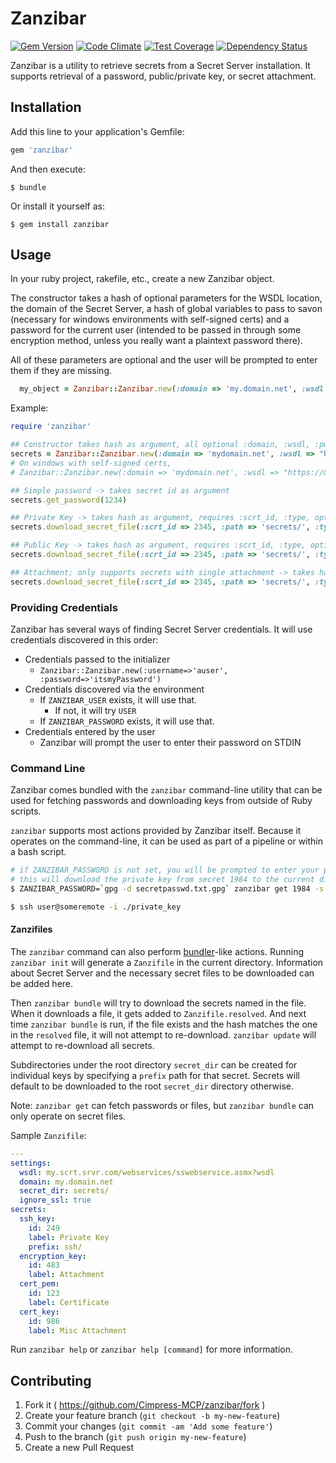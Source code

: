# Zanzibar
[![Gem Version](https://badge.fury.io/rb/zanzibar.svg)](http://badge.fury.io/rb/zanzibar)
[![Code Climate](https://codeclimate.com/github/Cimpress-MCP/zanzibar/badges/gpa.svg)](https://codeclimate.com/github/Cimpress-MCP/zanzibar)
[![Test Coverage](https://codeclimate.com/github/Cimpress-MCP/zanzibar/badges/coverage.svg)](https://codeclimate.com/github/Cimpress-MCP/zanzibar/coverage)
[![Dependency Status](https://gemnasium.com/badges/github.com/Cimpress-MCP/zanzibar.svg)](https://gemnasium.com/github.com/Cimpress-MCP/zanzibar)

Zanzibar is a utility to retrieve secrets from a Secret Server installation. It supports retrieval of a password, public/private key, or secret attachment.

## Installation

Add this line to your application's Gemfile:

```ruby
gem 'zanzibar'
```

And then execute:

    $ bundle

Or install it yourself as:

    $ gem install zanzibar

## Usage

In your ruby project, rakefile, etc., create a new Zanzibar object.

The constructor takes a hash of optional parameters for the WSDL location, the domain of the Secret Server, a hash of global variables to pass to savon (necessary for windows environments with self-signed certs) and a password for the current user (intended to be passed in through some encryption method, unless you really want a plaintext password there).

All of these parameters are optional and the user will be prompted to enter them if they are missing.

```ruby
  my_object = Zanzibar::Zanzibar.new(:domain => 'my.domain.net', :wsdl => 'my.scrt.srvr.com/webservices/sswebservice.asmx?wdsl', :pwd => get_encrypted_password_from_somewhere)
```

Example:

```ruby
require 'zanzibar'

## Constructor takes hash as argument, all optional :domain, :wsdl, :pwd, :globals
secrets = Zanzibar::Zanzibar.new(:domain => 'mydomain.net', :wsdl => "https://my.scrt.server/webservices/sswebservice.asmx?wsdl")
# On windows with self-signed certs,
# Zanzibar::Zanzibar.new(:domain => 'mydomain.net', :wsdl => "https://my.scrt.server/webservices/sswebservice.asmx?wsdl", :globals => {:ssl_verify_mode => :none})

## Simple password -> takes secret id as argument
secrets.get_password(1234)

## Private Key -> takes hash as argument, requires :scrt_id, :type, optional :scrt_item_id, :path
secrets.download_secret_file(:scrt_id => 2345, :path => 'secrets/', :type => "Private Key")

## Public Key -> takes hash as argument, requires :scrt_id, :type, optional :scrt_item_id, :path
secrets.download_secret_file(:scrt_id => 2345, :path => 'secrets/', :type => "Public Key")

## Attachment; only supports secrets with single attachment -> takes hash as argument, requires :scrt_id, :path, optional :scrt_item_id, :path
secrets.download_secret_file(:scrt_id => 2345, :path => 'secrets/', :type => "Attachment")

```

### Providing Credentials

Zanzibar has several ways of finding Secret Server credentials. It will use credentials
discovered in this order:

* Credentials passed to the initializer
    * `Zanzibar::Zanzibar.new(:username=>'auser', :password=>'itsmyPassword')`
* Credentials discovered via the environment
    * If `ZANZIBAR_USER` exists, it will use that.
        * If not, it will try `USER`
    * If `ZANZIBAR_PASSWORD` exists, it will use that.
* Credentials entered by the user
    * Zanzibar will prompt the user to enter their password on STDIN

### Command Line

Zanzibar comes bundled with the `zanzibar` command-line utility that can be used
for fetching passwords and downloading keys from outside of Ruby scripts.

`zanzibar` supports most actions provided by Zanzibar itself. Because it operates
on the command-line, it can be used as part of a pipeline or within a bash script.

```bash
# if ZANZIBAR_PASSWORD is not set, you will be prompted to enter your password.
# this will download the private key from secret 1984 to the current directory
$ ZANZIBAR_PASSWORD=`gpg -d secretpasswd.txt.gpg` zanzibar get 1984 -s server.example.com -d example.com -f "Private Key"

$ ssh user@someremote -i ./private_key
```

#### Zanzifiles

The `zanzibar` command can also perform [bundler](http://bundler.io)-like actions.
Running `zanzibar init` will generate a `Zanzifile` in the current directory.
Information about Secret Server and the necessary secret files to be downloaded
can be added here.

Then `zanzibar bundle` will try to download the secrets named in the file.
When it downloads a file, it gets added to `Zanzifile.resolved`. And next time
`zanzibar bundle` is run, if the file exists and the hash matches the one in the
`resolved` file, it will not attempt to re-download. `zanzibar update` will attempt
to re-download all secrets.

Subdirectories under the root directory `secret_dir` can be created for individual keys by specifying a `prefix` path for that secret. Secrets will default to be downloaded to the root `secret_dir` directory otherwise.

Note: `zanzibar get` can fetch passwords or files, but `zanzibar bundle` can
only operate on secret files.

Sample `Zanzifile`:

```yaml
---
settings:
  wsdl: my.scrt.srvr.com/webservices/sswebservice.asmx?wsdl
  domain: my.domain.net
  secret_dir: secrets/
  ignore_ssl: true
secrets:
  ssh_key:
    id: 249
    label: Private Key
    prefix: ssh/
  encryption_key:
    id: 483
    label: Attachment
  cert_pem:
    id: 123
    label: Certificate
  cert_key:
    id: 986
    label: Misc Attachment
```

Run `zanzibar help` or `zanzibar help [command]` for more information.

## Contributing

1. Fork it ( https://github.com/Cimpress-MCP/zanzibar/fork )
2. Create your feature branch (`git checkout -b my-new-feature`)
3. Commit your changes (`git commit -am 'Add some feature'`)
4. Push to the branch (`git push origin my-new-feature`)
5. Create a new Pull Request
